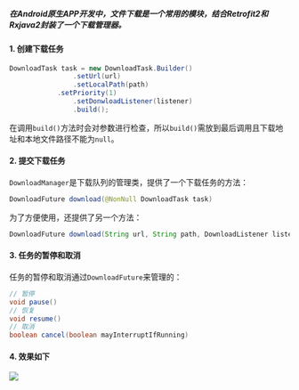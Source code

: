 ##### 在Android原生APP开发中，文件下载是一个常用的模块，结合Retrofit2和Rxjava2封装了一个下载管理器。 

#### 1. 创建下载任务  

```java
DownloadTask task = new DownloadTask.Builder()
                .setUrl(url)
                .setLocalPath(path)
	        .setPriority(1)
                .setDonwloadListener(listener)
                .build();
```
在调用`build()`方法时会对参数进行检查，所以`build()`需放到最后调用且下载地址和本地文件路径不能为`null`。  

#### 2. 提交下载任务  

`DownloadManager`是下载队列的管理类，提供了一个下载任务的方法：  

```java
DownloadFuture download(@NonNull DownloadTask task)
```
为了方便使用，还提供了另一个方法：  

```java
DownloadFuture download(String url, String path, DownloadListener listener)
```

#### 3. 任务的暂停和取消  

任务的暂停和取消通过`DownloadFuture`来管理的：  

```java
// 暂停
void pause()
// 恢复
void resume()
// 取消
boolean cancel(boolean mayInterruptIfRunning)
```

#### 4. 效果如下  

![](https://i.imgur.com/QUujPND.gif)

